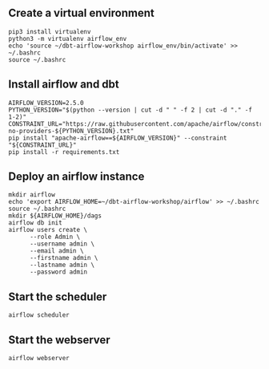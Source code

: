 
## Create a virtual environment

```
pip3 install virtualenv
python3 -m virtualenv airflow_env
echo 'source ~/dbt-airflow-workshop airflow_env/bin/activate' >> ~/.bashrc
source ~/.bashrc
```

## Install airflow and dbt 
```
AIRFLOW_VERSION=2.5.0
PYTHON_VERSION="$(python --version | cut -d " " -f 2 | cut -d "." -f 1-2)"
CONSTRAINT_URL="https://raw.githubusercontent.com/apache/airflow/constraints-${AIRFLOW_VERSION}/constraints-no-providers-${PYTHON_VERSION}.txt"
pip install "apache-airflow==${AIRFLOW_VERSION}" --constraint "${CONSTRAINT_URL}"
pip install -r requirements.txt
```

## Deploy an airflow instance
```
mkdir airflow
echo 'export AIRFLOW_HOME=~/dbt-airflow-workshop/airflow' >> ~/.bashrc 
source ~/.bashrc
mkdir ${AIRFLOW_HOME}/dags
airflow db init
airflow users create \
      --role Admin \
      --username admin \
      --email admin \
      --firstname admin \
      --lastname admin \
      --password admin
```
## Start the scheduler

```
airflow scheduler
```

## Start the webserver
```
airflow webserver
```
